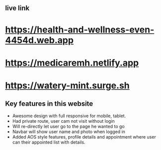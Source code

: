## live link

# https://health-and-wellness-even-4454d.web.app
# https://medicaremh.netlify.app
# https://watery-mint.surge.sh

## Key features in this website

* Awesome design with full responsive for mobile, tablet.
* Had private route, user cam not visit without login
* Will re-directly let user go to the page he wanted to go
* Navbar will show user name and photo when logged in
* Added AOS style features, profile details and appointment where user<br> can their appointed list with details.